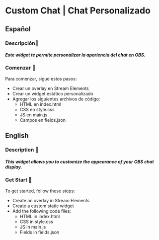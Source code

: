 # Custom Chat | Chat Personalizado

## Español

### Descripción📝
##### Este widget te permite personalizar la apariencia del chat en OBS.

### Comenzar 🚀
Para comenzar, sigue estos pasos:

- Crear un overlay en Stream Elements
- Crear un widget estático personalizado
- Agregar los siguientes archivos de código:
    - HTML en index.html
    - CSS en style.css
    - JS en main.js
    - Campos en fields.json

## English

### Description 📝
##### This widget allows you to customize the appearance of your OBS chat display.

### Get Start 🚀
To get started, follow these steps:

- Create an overlay in Stream Elements
- Create a custom static widget
- Add the following code files:
    - HTML in index.html
    - CSS in style.css
    - JS in main.js
    - Fields in fields.json